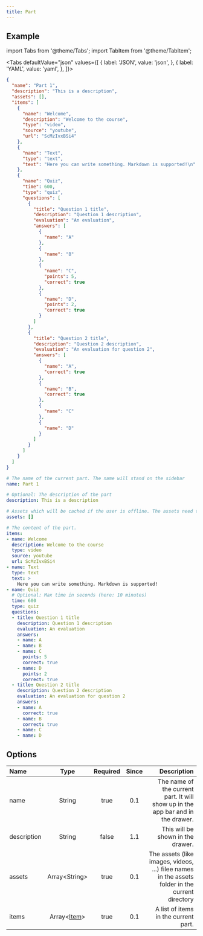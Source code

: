 ```yaml
---
title: Part
---
```


## Example
import Tabs from '@theme/Tabs';
import TabItem from '@theme/TabItem';

<Tabs defaultValue="json" values={[
  { label: 'JSON', value: 'json', },
  { label: 'YAML', value: 'yaml', },
]}>
<TabItem value="json">

```json title="<course>/<part>/config.json"
{
  "name": "Part 1",
  "description": "This is a description",
  "assets": [],
  "items": [
    {
      "name": "Welcome",
      "description": "Welcome to the course",
      "type": "video",
      "source": "youtube",
      "url": "ScMzIvxBSi4"
    },
    {
      "name": "Text",
      "type": "text",
      "text": "Here you can write something. Markdown is supported!\n"
    },
    {
      "name": "Quiz",
      "time": 600,
      "type": "quiz",
      "questions": [
        {
          "title": "Question 1 title",
          "description": "Question 1 description",
          "evaluation": "An evaluation",
          "answers": [
            {
              "name": "A"
            },
            {
              "name": "B"
            },
            {
              "name": "C",
              "points": 5,
              "correct": true
            },
            {
              "name": "D",
              "points": 2,
              "correct": true
            }
          ]
        },
        {
          "title": "Question 2 title",
          "description": "Question 2 description",
          "evaluation": "An evaluation for question 2",
          "answers": [
            {
              "name": "A",
              "correct": true
            },
            {
              "name": "B",
              "correct": true
            },
            {
              "name": "C"
            },
            {
              "name": "D"
            }
          ]
        }
      ]
    }
  ]
}
```

</TabItem>
<TabItem value="yaml">

```yaml title="<course>/<part>/config.yml"
# The name of the current part. The name will stand on the sidebar
name: Part 1

# Optional: The description of the part
description: This is a description

# Assets which will be cached if the user is offline. The assets need to be in the asset directory
assets: []

# The content of the part.
items:
- name: Welcome
  description: Welcome to the course
  type: video
  source: youtube
  url: ScMzIvxBSi4
- name: Text
  type: text
  text: >
    Here you can write something. Markdown is supported!
- name: Quiz
  # Optional: Max time in seconds (here: 10 minutes)
  time: 600
  type: quiz
  questions:
  - title: Question 1 title
    description: Question 1 description
    evaluation: An evaluation
    answers:
    - name: A
    - name: B
    - name: C
      points: 5
      correct: true
    - name: D
      points: 2
      correct: true
  - title: Question 2 title
    description: Question 2 description
    evaluation: An evaluation for question 2
    answers:
    - name: A
      correct: true
    - name: B
      correct: true
    - name: C
    - name: D
```

</TabItem>
</Tabs>

## Options

| Name        |             Type              | Required | Since |                                                                                     Description |
| :---------- | :---------------------------: | :------: | :---: | ----------------------------------------------------------------------------------------------: |
| name        |            String             |   true   |  0.1  |                 The name of the current part. It will show up in the app bar and in the drawer. |
| description |            String             |  false   |  1.1  |                                                               This will be shown in the drawer. |
| assets      |        Array<String\>         |   true   |  0.1  | The assets (like images, videos, ...) filee names in the assets folder in the current directory |
| items       | Array<[Item](item/overview)\> |   true   |  0.1  |                                                            A list of items in the current part. |
